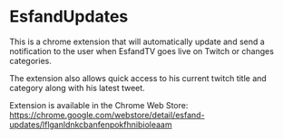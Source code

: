 # EsfandUpdates

This is a chrome extension that will automatically update and send a notification to the user when EsfandTV goes live on Twitch or changes categories.


The extension also allows quick access to his current twitch title and category along with his latest tweet.

Extension is available in the Chrome Web Store: https://chrome.google.com/webstore/detail/esfand-updates/lflganldnkcbanfenpokfhnibioleaam

